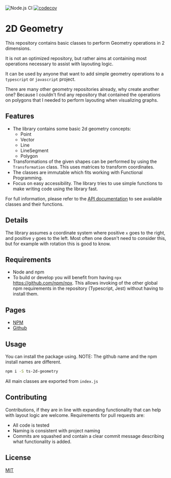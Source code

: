 ![Node.js CI](https://github.com/ruffythepirate/ts-geometry-2d/workflows/Node.js%20CI/badge.svg)
[![codecov](https://codecov.io/gh/ruffythepirate/ts-geometry-2d/branch/master/graph/badge.svg)](https://codecov.io/gh/ruffythepirate/ts-geometry-2d)


# 2D Geometry

This repository contains basic classes to perform Geometry operations in 2 dimensions.

It is not an optimized repository, but rather aims at containing most operations necessary to assist with layouting logic.

It can be used by anyone that want to add simple geometry operations to a `typescript` or `javascript` project.

There are many other geometry repositories already, why create another one? Because I couldn't find any repository that contained the operations on polygons that I needed to perform layouting when visualizing graphs.

## Features

* The library contains some basic 2d geometry concepts:
  - Point
  - Vector
  - Line
  - LineSegment
  - Polygon
* Transformations of the given shapes can be performed by using the `Transformation` class. This uses matrices to transform coordinates. 
* The classes are immutable which fits working with Functional Programming.
* Focus on easy accessibility. The library tries to use simple functions to make writing code using the library fast.


For full information, please refer to the [API documentation](https://ruffythepirate.github.io/ts-geometry-2d/globals.html) to see available classes and their functions.

## Details

The library assumes a coordinate system where positive `x` goes to the right, and positive `y` goes to the left. Most often one doesn't need to consider this, but for example with rotation this is good to know.

## Requirements

* Node and npm
* To build or develop you will benefit from having `npx` https://github.com/npm/npx. This allows invoking of the other global npm requirements in the repository (Typescript, Jest) without having to install them.

## Pages

* [NPM](https://www.npmjs.com/package/ts-2d-geometry)
* [Github](https://github.com/ruffythepirate/ts-geometry-2d)

## Usage

You can install the package using. NOTE: The github name and the npm install names are different.

```bash
npm i -S ts-2d-geometry
```

All main classes are exported from `index.js`

## Contributing

Contributions, if they are in line with expanding functionality that can help with layout logic are welcome. Requirements for pull requests are:
* All code is tested
* Naming is consistent with project naming
* Commits are squashed and contain a clear commit message describing what functionality is added.

## License

[MIT](./LICENSE)
